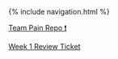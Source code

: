 {% include navigation.html %}

[Team Pain Repo ❗ ](https://github.com/vaishavijay/pain.github.io) 

[Week 1 Review Ticket](https://github.com/vaishavijay/pain.github.io/issues/3)
